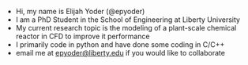 - Hi, my name is Elijah Yoder (@epyoder)
- I am a PhD Student in the School of Engineering at Liberty University
- My current research topic is the modeling of a plant-scale chemical reactor in CFD to improve it performance
- I primarily code in python and have done some coding in C/C++
- email me at epyoder@liberty.edu if you would like to collaborate

